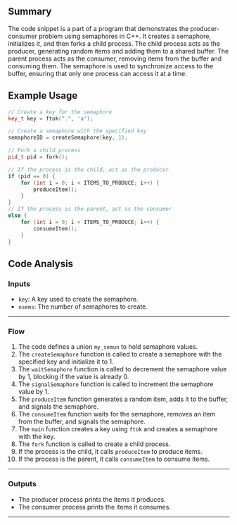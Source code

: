 ## Summary
The code snippet is a part of a program that demonstrates the producer-consumer problem using semaphores in C++. It creates a semaphore, initializes it, and then forks a child process. The child process acts as the producer, generating random items and adding them to a shared buffer. The parent process acts as the consumer, removing items from the buffer and consuming them. The semaphore is used to synchronize access to the buffer, ensuring that only one process can access it at a time.

## Example Usage
```cpp
// Create a key for the semaphore
key_t key = ftok(".", 'a');

// Create a semaphore with the specified key
semaphoreID = createSemaphore(key, 1);

// Fork a child process
pid_t pid = fork();

// If the process is the child, act as the producer
if (pid == 0) {
    for (int i = 0; i < ITEMS_TO_PRODUCE; i++) {
        produceItem();
    }
}
// If the process is the parent, act as the consumer
else {
    for (int i = 0; i < ITEMS_TO_PRODUCE; i++) {
        consumeItem();
    }
}
```

## Code Analysis
### Inputs
- `key`: A key used to create the semaphore.
- `nsems`: The number of semaphores to create.
___
### Flow
1. The code defines a union `my_semun` to hold semaphore values.
2. The `createSemaphore` function is called to create a semaphore with the specified key and initialize it to 1.
3. The `waitSemaphore` function is called to decrement the semaphore value by 1, blocking if the value is already 0.
4. The `signalSemaphore` function is called to increment the semaphore value by 1.
5. The `produceItem` function generates a random item, adds it to the buffer, and signals the semaphore.
6. The `consumeItem` function waits for the semaphore, removes an item from the buffer, and signals the semaphore.
7. The `main` function creates a key using `ftok` and creates a semaphore with the key.
8. The `fork` function is called to create a child process.
9. If the process is the child, it calls `produceItem` to produce items.
10. If the process is the parent, it calls `consumeItem` to consume items.
___
### Outputs
- The producer process prints the items it produces.
- The consumer process prints the items it consumes.
___
